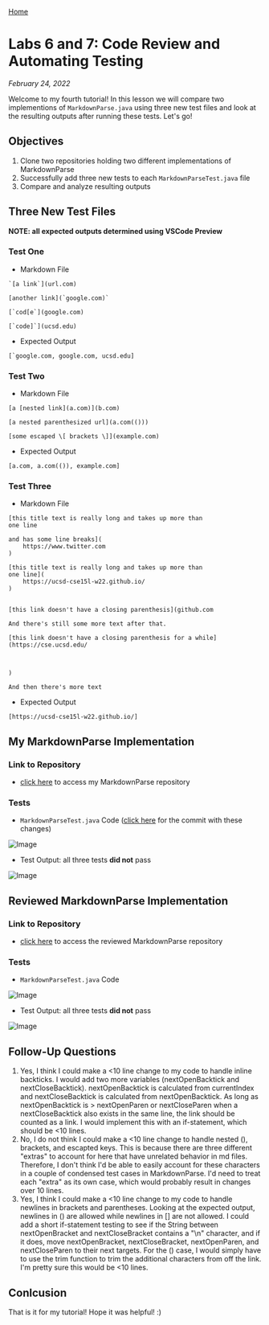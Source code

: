 [Home](index.html)

# Labs 6 and 7: Code Review and Automating Testing 

*February 24, 2022*

Welcome to my fourth tutorial! In this lesson we will compare two implementions of `MarkdownParse.java` using three new test files and look at the resulting outputs after running these tests. Let's go! 

## Objectives

1. Clone two repositories holding two different implementations of MarkdownParse 
2. Successfully add three new tests to each `MarkdownParseTest.java` file
3. Compare and analyze resulting outputs

## Three New Test Files

**NOTE: all expected outputs determined using VSCode Preview**

### **Test One**
* Markdown File

```
`[a link`](url.com)

[another link](`google.com)`

[`cod[e`](google.com)

[`code]`](ucsd.edu)
```

* Expected Output

```
[`google.com, google.com, ucsd.edu]
```

### **Test Two**

* Markdown File

```
[a [nested link](a.com)](b.com)

[a nested parenthesized url](a.com(()))

[some escaped \[ brackets \]](example.com)
```

* Expected Output

```
[a.com, a.com(()), example.com]
```

### **Test Three**

* Markdown File

```
[this title text is really long and takes up more than 
one line

and has some line breaks](
    https://www.twitter.com
)

[this title text is really long and takes up more than 
one line](
    https://ucsd-cse15l-w22.github.io/
)


[this link doesn't have a closing parenthesis](github.com

And there's still some more text after that.

[this link doesn't have a closing parenthesis for a while](https://cse.ucsd.edu/



)

And then there's more text
```

* Expected Output

```
[https://ucsd-cse15l-w22.github.io/]
```

## My MarkdownParse Implementation

### **Link to Repository**
* [click here](https://github.com/kyrafetter/markdown-parse) to access my MarkdownParse repository

### **Tests**

* `MarkdownParseTest.java` Code ([click here](https://github.com/kyrafetter/markdown-parse/commit/8ac6846c2fe4ca421183adadd8fe61c602a57c07) for the commit with these changes)

![Image](my-imp-test-code.png)
* Test Output: all three tests **did not** pass

![Image](my-imp-test-results.png)

## Reviewed MarkdownParse Implementation

### **Link to Repository**
* [click here](https://github.com/christopherthomason/markdown-parse) to access the reviewed MarkdownParse repository

### **Tests**

* `MarkdownParseTest.java` Code

![Image](my-imp-test-code.png)
* Test Output: all three tests **did not** pass

![Image](review-imp-test-results.png)

## Follow-Up Questions
1. Yes, I think I could make a <10 line change to my code to handle inline backticks. I would add two more variables (nextOpenBacktick and nextCloseBacktick). nextOpenBacktick is calculated from currentIndex and nextCloseBacktick is calculated from nextOpenBacktick. As long as nextOpenBacktick is > nextOpenParen or nextCloseParen when a nextCloseBacktick also exists in the same line, the link should be counted as a link. I would implement this with an if-statement, which should be <10 lines.
2. No, I do not think I could make a <10 line change to handle nested (), brackets, and escapted keys. This is because there are three different "extras" to account for here that have unrelated behavior in md files. Therefore, I don't think I'd be able to easily account for these characters in a couple of condensed test cases in MarkdownParse. I'd need to treat each "extra" as its own case, which would probably result in changes over 10 lines. 
3. Yes, I think I could make a <10 line change to my code to handle newlines in brackets and parentheses. Looking at the expected output, newlines in () are allowed while newlines in [] are not allowed. I could add a short if-statement testing to see if the String between nextOpenBracket and nextCloseBracket contains a "\n" character, and if it does, move nextOpenBracket, nextCloseBracket, nextOpenParen, and nextCloseParen to their next targets. For the () case, I would simply have to use the trim function to trim the additional characters from off the link. I'm pretty sure this would be <10 lines.

## Conlcusion
That is it for my tutorial! Hope it was helpful! :)